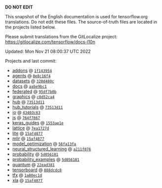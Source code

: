 __DO NOT EDIT__

This snapshot of the English documentation is used for tensorflow.org
translations. Do not edit these files. The source-of-truth files are located in
the projects listed below.

Please submit translations from the GitLocalize project: https://gitlocalize.com/tensorflow/docs-l10n

Updated: Mon Nov 21 08:00:37 UTC 2022

Projects and last commit:

- [addons](https://github.com/tensorflow/addons/tree/master/docs) @ <a href='https://github.com/tensorflow/addons/commit/1f14395415deb3e2dc94da6528ba461ea50c3bfb'><code>1f143954</code></a>
- [agents](https://github.com/tensorflow/agents/tree/master/docs) @ <a href='https://github.com/tensorflow/agents/commit/0e8c16f402e63a62ca0f88fcfb837726736f1e99'><code>0e8c16f4</code></a>
- [datasets](https://github.com/tensorflow/datasets/tree/master/docs) @ <a href='https://github.com/tensorflow/datasets/commit/320d480c8adee7964156b2604e8253127177b67d'><code>320d480c</code></a>
- [docs](https://github.com/tensorflow/docs/tree/master/site/en) @ <a href='https://github.com/tensorflow/docs/commit/aabe9bc1cea425cc6b8a9911a207a8a7ef8ea2b9'><code>aabe9bc1</code></a>
- [federated](https://github.com/tensorflow/federated/tree/main/docs) @ <a href='https://github.com/tensorflow/federated/commit/95df7b0b52772f742a331e1511fb907456b27eb8'><code>95df7b0b</code></a>
- [graphics](https://github.com/tensorflow/graphics/tree/master/tensorflow_graphics/g3doc) @ <a href='https://github.com/tensorflow/graphics/commit/c0d52ca4e872febf79701b1357181b5ba7597cd7'><code>c0d52ca4</code></a>
- [hub](https://github.com/tensorflow/hub/tree/master/docs) @ <a href='https://github.com/tensorflow/hub/commit/73513d11c05543fa23d27a7f86ab33a9e7285816'><code>73513d11</code></a>
- [hub_tutorials](https://github.com/tensorflow/hub/tree/master/examples/colab) @ <a href='https://github.com/tensorflow/hub/commit/73513d11c05543fa23d27a7f86ab33a9e7285816'><code>73513d11</code></a>
- [io](https://github.com/tensorflow/io/tree/master/docs) @ <a href='https://github.com/tensorflow/io/commit/43403c631813187ca84a2f6e541585f5ff4474da'><code>43403c63</code></a>
- [js](https://github.com/tensorflow/tfjs-website/tree/master/docs) @ <a href='https://github.com/tensorflow/tfjs-website/commit/764f7867fa2a10af863c64efe065593662fa7f6b'><code>764f7867</code></a>
- [keras_guides](https://github.com/tensorflow/docs/tree/snapshot-keras/site/en/guide/keras) @ <a href='https://github.com/tensorflow/docs/commit/1553ae1e4a149be71703e2ee60173b3d1e0e8c00'><code>1553ae1e</code></a>
- [lattice](https://github.com/tensorflow/lattice/tree/master/docs) @ <a href='https://github.com/tensorflow/lattice/commit/7ea1727de1e0309eb324296bc445e0bf5c5c6d74'><code>7ea1727d</code></a>
- [lite](https://github.com/tensorflow/tensorflow/tree/master/tensorflow/lite/g3doc) @ <a href='https://github.com/tensorflow/tensorflow/commit/15af48778a1f7e494b20d06b4fd41e0b5840e54d'><code>15af4877</code></a>
- [mlir](https://github.com/tensorflow/tensorflow/tree/master/tensorflow/compiler/mlir/g3doc) @ <a href='https://github.com/tensorflow/tensorflow/commit/15af48778a1f7e494b20d06b4fd41e0b5840e54d'><code>15af4877</code></a>
- [model_optimization](https://github.com/tensorflow/model-optimization/tree/master/tensorflow_model_optimization/g3doc) @ <a href='https://github.com/tensorflow/model-optimization/commit/56fa13fa6c4404c3c57bdbd3cc3a9b5986e9266c'><code>56fa13fa</code></a>
- [neural_structured_learning](https://github.com/tensorflow/neural-structured-learning/tree/master/g3doc) @ <a href='https://github.com/tensorflow/neural-structured-learning/commit/a211f0762c3b71112b275cd05ff6d579f5316891'><code>a211f076</code></a>
- [probability](https://github.com/tensorflow/probability/tree/main/tensorflow_probability/g3doc) @ <a href='https://github.com/tensorflow/probability/commit/5d05618102b0cdd15e6a4f03785d0350b396ecdf'><code>5d056181</code></a>
- [probability_examples](https://github.com/tensorflow/probability/tree/main/tensorflow_probability/examples/jupyter_notebooks) @ <a href='https://github.com/tensorflow/probability/commit/5d05618102b0cdd15e6a4f03785d0350b396ecdf'><code>5d056181</code></a>
- [quantum](https://github.com/tensorflow/quantum/tree/master/docs) @ <a href='https://github.com/tensorflow/quantum/commit/22ead381acb6446d11b4be17e03d8a57fe59a429'><code>22ead381</code></a>
- [tensorboard](https://github.com/tensorflow/tensorboard/tree/master/docs) @ <a href='https://github.com/tensorflow/tensorboard/commit/888dcdc8ce5da517d55db4676022d4394e54c8cb'><code>888dcdc8</code></a>
- [tfx](https://github.com/tensorflow/tfx/tree/master/docs) @ <a href='https://github.com/tensorflow/tfx/commit/1a80ec1d01086511aa1fb557921f69ca46f61e32'><code>1a80ec1d</code></a>
- [xla](https://github.com/tensorflow/tensorflow/tree/master/tensorflow/compiler/xla/g3doc) @ <a href='https://github.com/tensorflow/tensorflow/commit/15af48778a1f7e494b20d06b4fd41e0b5840e54d'><code>15af4877</code></a>

